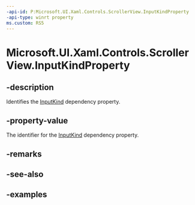 ```yaml
---
-api-id: P:Microsoft.UI.Xaml.Controls.ScrollerView.InputKindProperty
-api-type: winrt property
ms.custom: RS5
---
```


<!-- Property syntax.
public DependencyProperty InputKindProperty { get; }
-->

# Microsoft.UI.Xaml.Controls.ScrollerView.InputKindProperty

## -description

Identifies the [InputKind](scrollerview_inputkind.md) dependency property.

## -property-value

The identifier for the [InputKind](scrollerview_inputkind.md) dependency property.

## -remarks

## -see-also

## -examples

